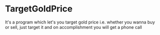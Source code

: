 # TargetGoldPrice
It's a program which let's you target gold price i.e. whether you wanna buy or sell, just target it and on accomplishment you will get a phone call 
